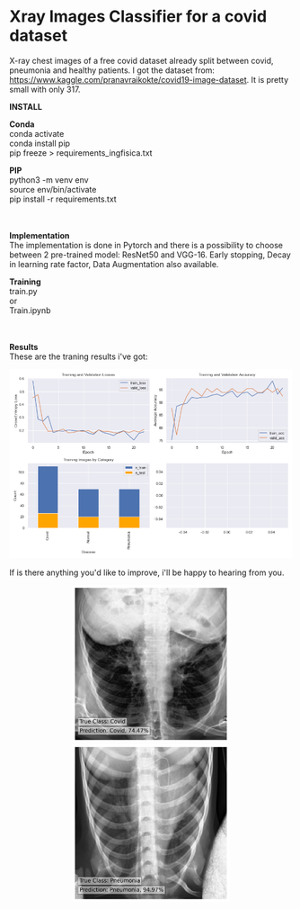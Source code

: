 # Xray Images Classifier for a covid dataset

X-ray chest images of a free covid dataset already split between covid, pneumonia and healthy patients. I got the dataset from: https://www.kaggle.com/pranavraikokte/covid19-image-dataset. It is pretty small with only 317.

<b>INSTALL</b>
</br>

<b>Conda</b></br>
conda activate <env></br>
conda install pip</br>
pip freeze > requirements_ingfisica.txt</br>
  
<b>PIP</b></br>
python3 -m venv env</br>
source env/bin/activate</br>
pip install -r requirements.txt</br>

</br> </br>
<b>Implementation</b></br>
The implementation is done in Pytorch and there is a possibility to choose between 2 pre-trained model: ResNet50 and VGG-16. Early stopping, Decay in learning rate factor, Data Augmentation also available.

<b>Training</b></br>
train.py</br>
or</br>
Train.ipynb</p>

</br> </br>
<b>Results</b></br>
These are the traning results i've got:

![alt text](https://github.com/chacoff/XrayImagesClassifier/blob/main/data/metrics.png?raw=true)

If is there anything you'd like to improve, i'll be happy to hearing from you.

<p align='center'>
  
<img src="https://github.com/chacoff/XrayImagesClassifier/blob/main/data/Covid_0.74_0100.jpeg" width="280">
<img src="https://github.com/chacoff/XrayImagesClassifier/blob/main/data/Pneumonia_0.95_0109.jpeg" width="280">
</p>
